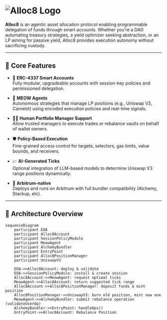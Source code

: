 # ![Alloc8 Logo](https://github.com/user-attachments/assets/7f79c33a-0cf2-4eec-bfbb-d0e266621837)

**Alloc8** is an agentic asset allocation protocol enabling programmable delegation of funds through smart accounts. Whether you're a DAO automating treasury strategies, a yield optimizer seeking abstraction, or an LP aiming for passive yield, Alloc8 provides execution autonomy without sacrificing custody.

---

## 🧠 Core Features

- 🔐 **ERC-4337 Smart Accounts**  
  Fully modular, upgradeable accounts with session-key policies and permissioned delegation.

- 🧬 **MEOW Agents**  
  Autonomous strategies that manage LP positions (e.g., Uniswap V3, Camelot) using encoded execution policies and real-time signals.

- 🧑‍💼 **Human Portfolio Manager Support**  
  Allow trusted managers to execute trades or rebalance vaults on behalf of wallet owners.

- 🛡 **Policy-Based Execution**  
  Fine-grained access control for targets, selectors, gas limits, value bounds, and receivers.

- 📈 **AI-Generated Ticks**  
  Optional integration of LLM-based models to determine Uniswap V3 range positions dynamically.

- 🌉 **Arbitrum-native**  
  Deploys and runs on Arbitrum with full bundler compatibility (Alchemy, Stackup, etc).

---

## 🔗 Architecture Overview
```mermaid
sequenceDiagram
    participant EOA
    participant Alloc8Account
    participant SessionPolicyModule
    participant MeowAgent
    participant AlchemyBundler
    participant EntryPoint
    participant Alloc8PositionManager
    participant UniswapV3

    EOA->>Alloc8Account: deploy & validate
    EOA->>SessionPolicyModule: install & create session
    Alloc8Account->>MeowAgent: request optimal ticks
    MeowAgent->>Alloc8Account: return suggested tick range
    Alloc8Account->>Alloc8PositionManager: deposit funds & mint position
    Alloc8PositionManager->>UniswapV3: burn old position, mint new one
    MeowAgent->>AlchemyBundler: submit rebalance operation (validateUserOp)
    AlchemyBundler->>EntryPoint: handleOps()
    EntryPoint->>Alloc8Account: Rebalance Position
